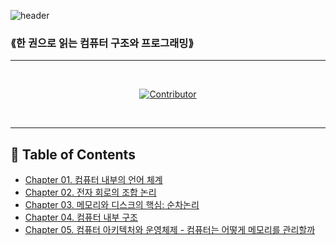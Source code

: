 ![header](https://capsule-render.vercel.app/api?type=wave&color=auto&height=400&section=header&text=computer-study&fontSize=80)

### ⟪한 권으로 읽는 컴퓨터 구조와 프로그래밍⟫

---

<div align=center>

<br>
  
[![Contributor](https://contrib.rocks/image?repo=seoulsaram/computer-study)](https://github.com/seoulsaram/computer-study/graphs/contributors)

<br>
  
</div>

---

## 📝 Table of Contents

- [Chapter 01. 컴퓨터 내부의 언어 체계](Chapter01/README.md)
- [Chapter 02. 전자 회로의 조합 논리](Chapter02/README.md)
- [Chapter 03. 메모리와 디스크의 핵심: 순차논리](Chapter03/README.md)
- [Chapter 04. 컴퓨터 내부 구조](Chapter04/README.md)
- [Chapter 05. 컴퓨터 아키텍처와 운영체제 - 컴퓨터는 어떻게 메모리를 관리할까](Chapter05/README.md)

